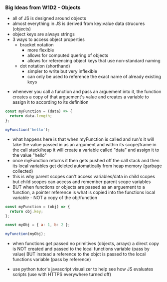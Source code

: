 ### Big Ideas from W1D2 - Objects

- all of JS is designed around objects
- almost everything in JS is derived from key:value data strucures (objects)
- object keys are always strings
- 3 ways to access object properties
  - bracket notation
    - more flexible
    - allows for computed quering of objects
    - allows for referencing object keys that use non-standard naming
  - dot notation (shorthand)
    - simpler to write but very inflexible
    - can only be used to reference the exact name of already existing keys

* whenever you call a function and pass an arguement into it, the function creates a copy of that arguement's value and creates a variable to assign it to according to its definition

```javascript
const myFunction = (data) => {
  return data.length;
};

myFunction('hello');
```

- what happens here is that when myFunction is called and run's it will take the value passed in as an argument and within its scope/frame in the call stack/heap it will create a variable called "data" and assign it to the value "hello"
- once myFunction returns it then gets pushed off the call stack and then its local variables get deleted automatically from heap memory (garbage collected)
- this is why parent scopes can't access variables/data in child scopes but child scopes can access and remember parent scope variables
- BUT when functions or objects are passed as an arguement to a function, a pointer reference is what is copied into the functions local variable - NOT a copy of the obj/function

```javascript
const myFunction = (obj) => {
  return obj.key;
};

const myObj = { a: 1, b: 2 };

myFunction(myObj);
```

- when functions get passed no primitives (objects, arrays) a direct copy is NOT created and passed to the local functions variable (pass by value) BUT instead a reference to the objct is passed to the local functions variable (pass by reference)

- use python tutor's javascript visualizer to help see how JS evaluates scripts (use with HTTPS everywhere turned off)

